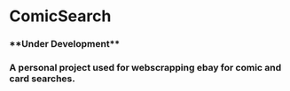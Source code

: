 <h1>ComicSearch</h1>
<h3>**Under Development**</h3>
<h3>A personal project used for webscrapping ebay for comic and card searches.<h3>
